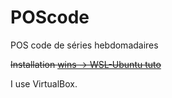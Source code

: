 # POScode
POS code de séries hebdomadaires


~~Installation [wins -> WSL-Ubuntu tuto](https://youtu.be/bRW5r7TK6KM?t=369)~~

I use VirtualBox.
